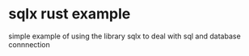 # sqlx rust example

simple example of using the library sqlx to deal with sql and database connnection

